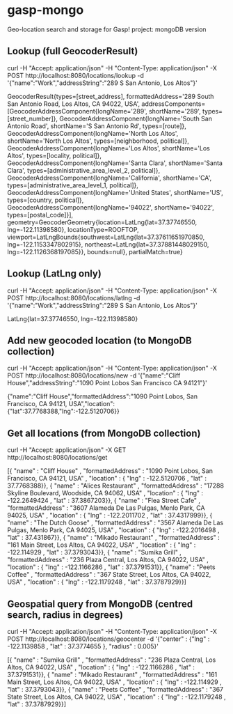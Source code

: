 gasp-mongo
==========

Geo-location search and storage for Gasp! project: mongoDB version

Lookup (full GeocoderResult)
----------------------------

curl -H "Accept: application/json" -H "Content-Type: application/json" -X POST http://localhost:8080/locations/lookup -d '{"name":"Work","addressString":"289 S San Antonio, Los Altos"}'

GeocoderResult{types=[street_address], formattedAddress='289 South San Antonio Road, Los Altos, CA 94022, USA', addressComponents=[GeocoderAddressComponent{longName='289', shortName='289', types=[street_number]}, GeocoderAddressComponent{longName='South San Antonio Road', shortName='S San Antonio Rd', types=[route]}, GeocoderAddressComponent{longName='North Los Altos', shortName='North Los Altos', types=[neighborhood, political]}, GeocoderAddressComponent{longName='Los Altos', shortName='Los Altos', types=[locality, political]}, GeocoderAddressComponent{longName='Santa Clara', shortName='Santa Clara', types=[administrative_area_level_2, political]}, GeocoderAddressComponent{longName='California', shortName='CA', types=[administrative_area_level_1, political]}, GeocoderAddressComponent{longName='United States', shortName='US', types=[country, political]}, GeocoderAddressComponent{longName='94022', shortName='94022', types=[postal_code]}], geometry=GeocoderGeometry{location=LatLng{lat=37.37746550, lng=-122.11398580}, locationType=ROOFTOP, viewport=LatLngBounds{southwest=LatLng{lat=37.37611651970850, lng=-122.1153347802915}, northeast=LatLng{lat=37.37881448029150, lng=-122.1126368197085}}, bounds=null}, partialMatch=true}


Lookup (LatLng only)
--------------------

curl -H "Accept: application/json" -H "Content-Type: application/json" -X POST http://localhost:8080/locations/latlng -d '{"name":"Work","addressString":"289 S San Antonio, Los Altos"}'

LatLng{lat=37.37746550, lng=-122.11398580}


Add new geocoded location (to MongoDB collection)
-------------------------------------------------

curl -H "Accept: application/json" -H "Content-Type: application/json" -X POST http://localhost:8080/locations/new -d '{"name":"Cliff House","addressString":"1090 Point Lobos San Francisco CA 94121"}'

{"name":"Cliff House","formattedAddress":"1090 Point Lobos, San Francisco, CA 94121, USA","location":{"lat":37.7768388,"lng":-122.5120706}}


Get all locations (from MongoDB collection)
-------------------------------------------

curl -H "Accept: application/json" -X GET http://localhost:8080/locations/get

[{ "name" : "Cliff House" , "formattedAddress" : "1090 Point Lobos, San Francisco, CA 94121, USA" , "location" : { "lng" : -122.5120706 , "lat" : 37.7768388}}, { "name" : "Alices Restaurant" , "formattedAddress" : "17288 Skyline Boulevard, Woodside, CA 94062, USA" , "location" : { "lng" : -122.2649424 , "lat" : 37.3867203}}, { "name" : "Flea Street Cafe" , "formattedAddress" : "3607 Alameda De Las Pulgas, Menlo Park, CA 94025, USA" , "location" : { "lng" : -122.2011702 , "lat" : 37.4317999}}, { "name" : "The Dutch Goose" , "formattedAddress" : "3567 Alameda De Las Pulgas, Menlo Park, CA 94025, USA" , "location" : { "lng" : -122.2016498 , "lat" : 37.431867}}, { "name" : "Mikado Restaurant" , "formattedAddress" : "161 Main Street, Los Altos, CA 94022, USA" , "location" : { "lng" : -122.114929 , "lat" : 37.3793043}}, { "name" : "Sumika Grill" , "formattedAddress" : "236 Plaza Central, Los Altos, CA 94022, USA" , "location" : { "lng" : -122.1166286 , "lat" : 37.3791531}}, { "name" : "Peets Coffee" , "formattedAddress" : "367 State Street, Los Altos, CA 94022, USA" , "location" : { "lng" : -122.1179248 , "lat" : 37.3787929}}]


Geospatial query from MongoDB (centred search, radius in degrees)
--------------------------------------------------------------------------

curl -H "Accept: application/json" -H "Content-Type: application/json" -X POST http://localhost:8080/locations/geocenter -d '{"center" : {"lng" : -122.1139858 , "lat" : 37.3774655 }, "radius" : 0.005}'

[{ "name" : "Sumika Grill" , "formattedAddress" : "236 Plaza Central, Los Altos, CA 94022, USA" , "location" : { "lng" : -122.1166286 , "lat" : 37.3791531}}, { "name" : "Mikado Restaurant" , "formattedAddress" : "161 Main Street, Los Altos, CA 94022, USA" , "location" : { "lng" : -122.114929 , "lat" : 37.3793043}}, { "name" : "Peets Coffee" , "formattedAddress" : "367 State Street, Los Altos, CA 94022, USA" , "location" : { "lng" : -122.1179248 , "lat" : 37.3787929}}]



